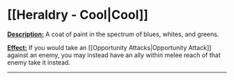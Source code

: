 # [[Heraldry - Cool|Cool]]
<u>**Description:**</u> A coat of paint in the spectrum of blues, whites, and greens.

<u>**Effect:**</u>  If you would take an [[Opportunity Attacks|Opportunity Attack]] against an enemy, you may instead have an ally within melee reach of that enemy take it instead.

---